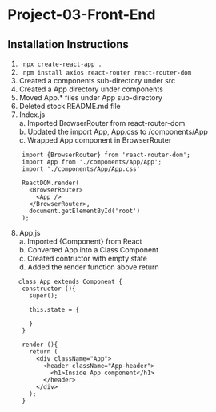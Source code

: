 # Project-03-Front-End

## Installation Instructions

1. ``` npx create-react-app .```
2. ``` npm install axios react-router react-router-dom```
3. Created a components sub-directory under src
4. Created a App directory under components
5. Moved  App.* files under App sub-directory
6. Deleted stock README.md file
7. Index.js   
  a. Imported BrowserRouter from react-router-dom  
  b. Updated the import App, App.css to /components/App  
  c. Wrapped App component in BrowserRouter  

```
    import {BrowserRouter} from 'react-router-dom';
    import App from './components/App/App';
    import './components/App/App.css'

    ReactDOM.render(
      <BrowserRouter>
        <App />
      </BrowserRouter>,
      document.getElementById('root')
    );
```
8. App.js  
 a. Imported {Component} from React  
 b. Converted App into a Class Component  
 c. Created contructor with empty state  
 d. Added the render function above return  
 ```
    class App extends Component {
     constructor (){
       super();
    
       this.state = {
        
       }
     }
    
     render (){
       return (
         <div className="App">
           <header className="App-header">
             <h1>Inside App component</h1>
           </header>
         </div>
       );
     }
```